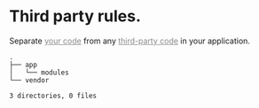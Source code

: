 Third party rules.
==================

Separate <span class="your">your code</span> from any <span
class="third">third-party code</span> in your application.

``` markup
.
├── app
│   └── modules
└── vendor

3 directories, 0 files
```

<style scoped>
  @host {
    background-color: hsl(192, 64%, 29%);
    color: #FFF;
  }

  .your, .third {
    opacity: .5;
    text-decoration: underline;
  }

</style>

<script type="none" slide-notes>
- What you mean here is that there is a separation from where you are putting
  your modular code, from say, where a third party vendor's code is.

- This is useful for a number of reasons, including treating your code with a
  higher standard of quality by using stricter linting.  You may want to
  transpile your code from ES6 into AMD.  CoffeeScript into JavaScript.
  
- Keep it separate and globbing becomes much easier.
</script>
